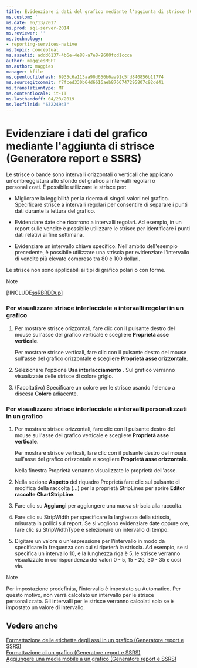 ```yaml
---
title: Evidenziare i dati del grafico mediante l'aggiunta di strisce (Generatore report e SSRS) | Microsoft Docs
ms.custom: ''
ms.date: 06/13/2017
ms.prod: sql-server-2014
ms.reviewer: ''
ms.technology:
- reporting-services-native
ms.topic: conceptual
ms.assetid: addd6137-4b6e-4e88-a7e8-9600fcd1ccce
author: maggiesMSFT
ms.author: maggies
manager: kfile
ms.openlocfilehash: 6935c6a113aa90d656b6aa91c5fd840856b11774
ms.sourcegitcommit: f7fced330b64d6616aeb8766747295807c92dd41
ms.translationtype: MT
ms.contentlocale: it-IT
ms.lasthandoff: 04/23/2019
ms.locfileid: "63224943"
---
```

# <a name="highlight-chart-data-by-adding-strip-lines-report-builder-and-ssrs"></a>Evidenziare i dati del grafico mediante l'aggiunta di strisce (Generatore report e SSRS)
  Le strisce o bande sono intervalli orizzontali o verticali che applicano un'ombreggiatura allo sfondo del grafico a intervalli regolari o personalizzati. È possibile utilizzare le strisce per:  
  
-   Migliorare la leggibilità per la ricerca di singoli valori nel grafico. Specificare strisce a intervalli regolari per consentire di separare i punti dati durante la lettura del grafico.  
  
-   Evidenziare date che ricorrono a intervalli regolari. Ad esempio, in un report sulle vendite è possibile utilizzare le strisce per identificare i punti dati relativi ai fine settimana.  
  
-   Evidenziare un intervallo chiave specifico. Nell'ambito dell'esempio precedente, è possibile utilizzare una striscia per evidenziare l'intervallo di vendite più elevato compreso tra 80 e 100 dollari.  
  
 Le strisce non sono applicabili ai tipi di grafico polari o con forme.  
  
> [!NOTE]  
>  [!INCLUDE[ssRBRDDup](../../includes/ssrbrddup-md.md)]  
  
### <a name="to-display-interlaced-strip-lines-at-regular-intervals-on-a-chart"></a>Per visualizzare strisce interlacciate a intervalli regolari in un grafico  
  
1.  Per mostrare strisce orizzontali, fare clic con il pulsante destro del mouse sull'asse del grafico verticale e scegliere **Proprietà asse verticale**.  
  
     Per mostrare strisce verticali, fare clic con il pulsante destro del mouse sull'asse del grafico orizzontale e scegliere **Proprietà asse orizzontale**.  
  
2.  Selezionare l'opzione **Usa interlacciamento** . Sul grafico verranno visualizzate delle strisce di colore grigio.  
  
3.  (Facoltativo) Specificare un colore per le strisce usando l'elenco a discesa **Colore** adiacente.  
  
### <a name="to-display-interlaced-strip-lines-at-custom-intervals-on-a-chart"></a>Per visualizzare strisce interlacciate a intervalli personalizzati in un grafico  
  
1.  Per mostrare strisce orizzontali, fare clic con il pulsante destro del mouse sull'asse del grafico verticale e scegliere **Proprietà asse verticale**.  
  
     Per mostrare strisce verticali, fare clic con il pulsante destro del mouse sull'asse del grafico orizzontale e scegliere **Proprietà asse orizzontale**.  
  
     Nella finestra Proprietà verranno visualizzate le proprietà dell'asse.  
  
2.  Nella sezione **Aspetto** del riquadro Proprietà fare clic sul pulsante di modifica della raccolta (...) per la proprietà StripLines per aprire **Editor raccolte ChartStripLine**.  
  
3.  Fare clic su **Aggiungi** per aggiungere una nuova striscia alla raccolta.  
  
4.  Fare clic su StripWidth per specificare la larghezza della striscia, misurata in pollici sul report. Se si vogliono evidenziare date oppure ore, fare clic su StripWidthType e selezionare un intervallo di tempo.  
  
5.  Digitare un valore o un'espressione per l'intervallo in modo da specificare la frequenza con cui si ripeterà la striscia.  Ad esempio, se si specifica un intervallo 10, e la lunghezza riga è 5, le strisce verranno visualizzate in corrispondenza dei valori 0 - 5, 15 - 20, 30 - 35 e così via.  
  
> [!NOTE]  
>  Per impostazione predefinita, l'intervallo è impostato su Automatico. Per questo motivo, non verrà calcolato un intervallo per le strisce personalizzato. Gli intervalli per le strisce verranno calcolati solo se è impostato un valore di intervallo.  
  
## <a name="see-also"></a>Vedere anche  
 [Formattazione delle etichette degli assi in un grafico &#40;Generatore report e SSRS&#41;](formatting-axis-labels-on-a-chart-report-builder-and-ssrs.md)   
 [Formattazione di un grafico &#40;Generatore report e SSRS&#41;](formatting-a-chart-report-builder-and-ssrs.md)   
 [Aggiungere una media mobile a un grafico &#40;Generatore report e SSRS&#41;](add-a-moving-average-to-a-chart-report-builder-and-ssrs.md)  
  
  
